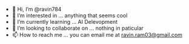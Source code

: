 - 👋 Hi, I’m @ravin784
- 👀 I’m interested in ... anything that seems cool
- 🌱 I’m currently learning ... AI Delevopment 
- 💞️ I’m looking to collaborate on ... nothing in paticular 
- 📫 How to reach me ... you can email me at ravin.ram03@gmail.com

<!---
ravin784/ravin784 is a ✨ special ✨ repository because its `README.md` (this file) appears on your GitHub profile.
You can click the Preview link to take a look at your changes.
--->
